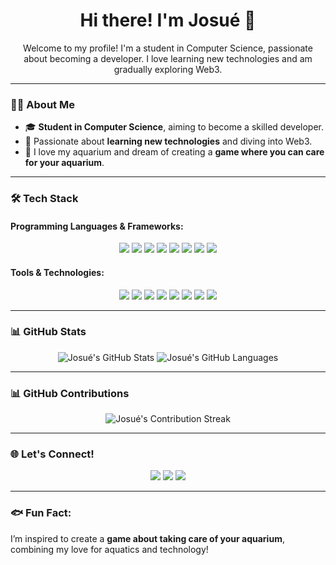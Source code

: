 <h1 align="center">Hi there! I'm Josué 👋</h1>

<p align="center">
Welcome to my profile! I'm a student in Computer Science, passionate about becoming a developer. I love learning new technologies and am gradually exploring Web3.
</p>

---

### 👨‍💻 About Me
- 🎓 **Student in Computer Science**, aiming to become a skilled developer.
- 🚀 Passionate about **learning new technologies** and diving into Web3.
- 🐠 I love my aquarium and dream of creating a **game where you can care for your aquarium**.

---

### 🛠 Tech Stack

#### Programming Languages & Frameworks:
<p align="center">
  <img src="https://img.shields.io/badge/-C%23-239120?logo=c-sharp&logoColor=white&style=for-the-badge" />
  <img src="https://img.shields.io/badge/-C++-00599C?logo=c%2B%2B&logoColor=white&style=for-the-badge" />
  <img src="https://img.shields.io/badge/-JavaScript-F7DF1E?logo=javascript&logoColor=black&style=for-the-badge" />
  <img src="https://img.shields.io/badge/-Java-007396?logo=java&logoColor=white&style=for-the-badge" />
  <img src="https://img.shields.io/badge/-Python-3776AB?logo=python&logoColor=white&style=for-the-badge" />
  <img src="https://img.shields.io/badge/-PHP-777BB4?logo=php&logoColor=white&style=for-the-badge" />
  <img src="https://img.shields.io/badge/-HTML5-E34F26?logo=html5&logoColor=white&style=for-the-badge" />
  <img src="https://img.shields.io/badge/-CSS3-1572B6?logo=css3&logoColor=white&style=for-the-badge" />
</p>

#### Tools & Technologies:
<p align="center">
  <img src="https://img.shields.io/badge/-.NET-512BD4?logo=dotnet&logoColor=white&style=for-the-badge" />
  <img src="https://img.shields.io/badge/-Node.js-339933?logo=node.js&logoColor=white&style=for-the-badge" />
  <img src="https://img.shields.io/badge/-React-61DAFB?logo=react&logoColor=black&style=for-the-badge" />
  <img src="https://img.shields.io/badge/-Angular-DD0031?logo=angular&logoColor=white&style=for-the-badge" />
  <img src="https://img.shields.io/badge/-Ionic-3880FF?logo=ionic&logoColor=white&style=for-the-badge" />
  <img src="https://img.shields.io/badge/-Docker-2496ED?logo=docker&logoColor=white&style=for-the-badge" />
  <img src="https://img.shields.io/badge/-Git-F05032?logo=git&logoColor=white&style=for-the-badge" />
  <img src="https://img.shields.io/badge/-GitHub-181717?logo=github&logoColor=white&style=for-the-badge" />
</p>

---

### 📊 GitHub Stats
<p align="center">
  <img src="https://github-readme-stats.vercel.app/api?username=Josue19-08&show_icons=true&theme=radical" alt="Josué's GitHub Stats" />
  <img src="https://github-readme-stats.vercel.app/api/top-langs/?username=Josue19-08&layout=compact&theme=radical" alt="Josué's GitHub Languages" />
</p>

---

### 📊 GitHub Contributions
<p align="center">
  <img src="https://github-readme-streak-stats.herokuapp.com/?user=Josue19-08&theme=radical" alt="Josué's Contribution Streak" />
</p>

---

### 🌐 Let's Connect!
<p align="center">
  <a href="https://x.com/josuearayamarin"><img src="https://img.shields.io/badge/-Twitter-1DA1F2?logo=twitter&logoColor=white&style=for-the-badge" /></a>
  <a href="https://t.me/Josue1908Cr"><img src="https://img.shields.io/badge/-Telegram-0088CC?logo=telegram&logoColor=white&style=for-the-badge" /></a>
  <a href="mailto:josuemarin2009@hotmail.com"><img src="https://img.shields.io/badge/-Email-D14836?logo=gmail&logoColor=white&style=for-the-badge" /></a>
</p>

---

### 🐟 Fun Fact:
I’m inspired to create a **game about taking care of your aquarium**, combining my love for aquatics and technology!
